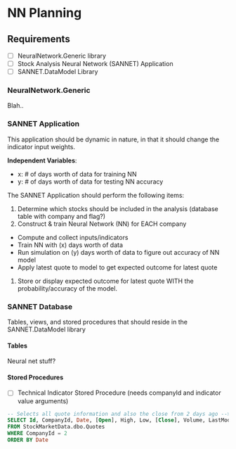 # NN Planning

## Requirements
- [ ] NeuralNetwork.Generic library
- [ ] Stock Analysis Neural Network (SANNET) Application
- [ ] SANNET.DataModel Library

### NeuralNetwork.Generic
Blah..

### SANNET Application
This application should be dynamic in nature, in that it should change the indicator input weights. 

<b>Independent Variables</b>:
* x: # of days worth of data for training NN
* y: # of days worth of data for testing NN accuracy

The SANNET Application should perform the following items:
1. Determine which stocks should be included in the analysis (database table with company and flag?)
1. Construct & train Neural Network (NN) for EACH company
 * Compute and collect inputs/indicators
 * Train NN with (x) days worth of data
 * Run simulation on (y) days worth of data to figure out accuracy of NN model
 * Apply latest quote to model to get expected outcome for latest quote
1. Store or display expected outcome for latest quote WITH the probability/accuracy of the model.

### SANNET Database
Tables, views, and stored procedures that should reside in the SANNET.DataModel library

#### Tables
Neural net stuff?

#### Stored Procedures
- [ ] Technical Indicator Stored Procedure (needs companyId and indicator value arguments)
```SQL
-- Selects all quote information and also the close from 2 days ago --> Very useful for technical indicators.
SELECT Id, CompanyId, Date, [Open], High, Low, [Close], Volume, LastModifiedDate, LAG([Close], 2) OVER (ORDER BY Date) AS TwoDaysAgoClose
FROM StockMarketData.dbo.Quotes
WHERE CompanyId = 2
ORDER BY Date
```
